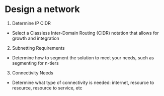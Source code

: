 # Design a network

1. Determine IP CIDR
  - Select a Classless Inter-Domain Routing (CIDR) notation that allows for growth and integration

2. Subnetting Requirements
  - Determine how to segment the solution to meet your needs, such as segmenting for n-tiers

3. Connectivity Needs
  - Determine what type of connectivity is needed: internet, resource to resource, resource to service, etc
